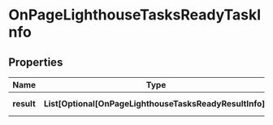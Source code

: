 # OnPageLighthouseTasksReadyTaskInfo


## Properties

| Name | Type | Description | Notes |
|------------ | ------------- | ------------- | -------------|
**result** | **List[Optional[OnPageLighthouseTasksReadyResultInfo]]** | array of results |[optional]|
